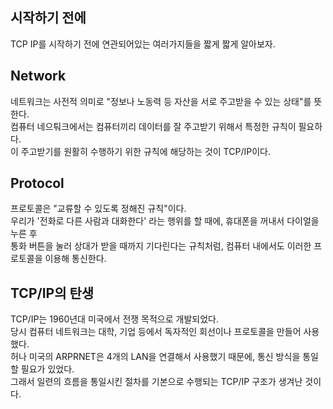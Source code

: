 ## 시작하기 전에

TCP IP를 시작하기 전에 연관되어있는 여러가지들을 짧게 짧게 알아보자.

## Network

네트워크는 사전적 의미로 "정보나 노동력 등 자산을 서로 주고받을 수 있는 상태"를 뜻한다.  
컴퓨터 네으퉈크에서는 컴퓨터끼리 데이터를 잘 주고받기 위해서 특정한 규칙이 필요하다.  
이 주고받기를 원활히 수행하기 위한 규칙에 해당하는 것이 TCP/IP이다.

## Protocol

프로토콜은 "교류할 수 있도록 정해진 규칙"이다.  
우리가 '전화로 다른 사람과 대화한다' 라는 행위를 할 때에, 휴대폰을 꺼내서 다이얼을 누른 후  
통화 버튼을 눌러 상대가 받을 때까지 기다린다는 규칙처럼, 컴퓨터 내에서도 이러한 프로토콜을 이용해 통신한다.

## TCP/IP의 탄생

TCP/IP는 1960년대 미국에서 전쟁 목적으로 개발되었다.  
당시 컴퓨터 네트워크는 대학, 기업 등에서 독자적인 회선이나 프로토콜을 만들어 사용했다.  
허나 미국의 ARPRNET은 4개의 LAN을 연결해서 사용했기 때문에, 통신 방식을 통일할 필요가 있었다.  
그래서 일련의 흐름을 통일시킨 절차를 기본으로 수행되는 TCP/IP 구조가 생겨난 것이다.
